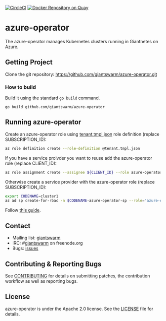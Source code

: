[![CircleCI](https://circleci.com/gh/giantswarm/azure-operator.svg?style=shield)](https://circleci.com/gh/giantswarm/azure-operator) [![Docker Repository on Quay](https://quay.io/repository/giantswarm/azure-operator/status "Docker Repository on Quay")](https://quay.io/repository/giantswarm/azure-operator)

# azure-operator

The azure-operator manages Kubernetes clusters running in Giantnetes on Azure.

## Getting Project

Clone the git repository: https://github.com/giantswarm/azure-operator.git

### How to build

Build it using the standard `go build` command.

```
go build github.com/giantswarm/azure-operator
```

## Running azure-operator

Create an azure-operator role using [tenant.tmpl.json](policies/tenant.tmpl.json) role definition (replace SUBSCRIPTION_ID):

```bash
az role definition create --role-definition @tenant.tmpl.json
```

If you have a service proivder you want to reuse add the azure-operator role
(replace CLIENT_ID):

```bash
az role assignment create --assignee ${CLIENT_ID} --role azure-operator
```

Otherwise create a service provider with the azure-operator role (replace
SUBSCRIPTION_ID):

```bash
export CODENAME=cluster1
az ad sp create-for-rbac -n $CODENAME-azure-operator-sp --role="azure-operator" --scopes="/subscriptions/${SUBSCRIPTION_ID}" --years 10
```

Follow [this guide][examples-local].

[examples-local]: https://github.com/giantswarm/azure-operator/blob/master/examples/README.md

## Contact

- Mailing list: [giantswarm](https://groups.google.com/forum/!forum/giantswarm)
- IRC: #[giantswarm](irc://irc.freenode.org:6667/#giantswarm) on freenode.org
- Bugs: [issues](https://github.com/giantswarm/azure-operator/issues)

## Contributing & Reporting Bugs

See [CONTRIBUTING](CONTRIBUTING.md) for details on submitting patches, the
contribution workflow as well as reporting bugs.

## License

azure-operator is under the Apache 2.0 license. See the [LICENSE](LICENSE) file for
details.

